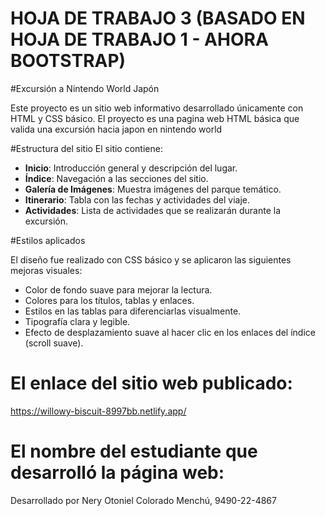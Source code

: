 # HOJA DE TRABAJO 3 (BASADO EN HOJA DE TRABAJO 1 - AHORA BOOTSTRAP)

#Excursión a Nintendo World Japón

Este proyecto es un sitio web informativo desarrollado únicamente con HTML y CSS básico. El proyecto es una pagina web HTML básica que valida una excursión hacia japon en nintendo world


#Estructura del sitio
El sitio contiene:

- **Inicio**: Introducción general y descripción del lugar.
- **Índice**: Navegación a las secciones del sitio.
- **Galería de Imágenes**: Muestra imágenes del parque temático.
- **Itinerario**: Tabla con las fechas y actividades del viaje.
- **Actividades**: Lista de actividades que se realizarán durante la excursión.

#Estilos aplicados

El diseño fue realizado con CSS básico y se aplicaron las siguientes mejoras visuales:

- Color de fondo suave para mejorar la lectura.
- Colores para los títulos, tablas y enlaces.
- Estilos en las tablas para diferenciarlas visualmente.
- Tipografía clara y legible.
- Efecto de desplazamiento suave al hacer clic en los enlaces del índice (scroll suave).

  
# El enlace del sitio web publicado:
https://willowy-biscuit-8997bb.netlify.app/

# El nombre del estudiante que desarrolló la página web: 
   Desarrollado por Nery Otoniel Colorado Menchú, 9490-22-4867 
